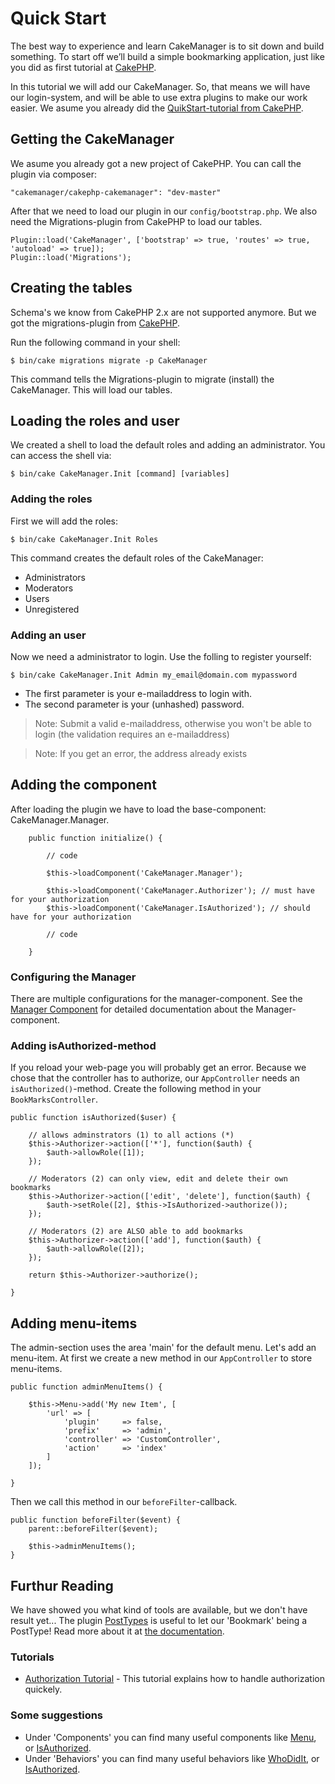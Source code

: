 Quick Start
===========

The best way to experience and learn CakeManager is to sit down and build something. To start off we’ll build a simple bookmarking application, just like you did as first tutorial at [CakePHP](http://book.cakephp.org/3.0/en/quickstart.html).

In this tutorial we will add our CakeManager. So, that means we will have our login-system, and will be able to use extra plugins to make our work easier. We asume you already did the [QuikStart-tutorial from CakePHP](http://book.cakephp.org/3.0/en/quickstart.html).

Getting the CakeManager
-----------------------
We asume you already got a new project of CakePHP. You can call the plugin via composer:

    "cakemanager/cakephp-cakemanager": "dev-master"

After that we need to load our plugin in our `config/bootstrap.php`. We also need the Migrations-plugin from CakePHP to load our tables.

    Plugin::load('CakeManager', ['bootstrap' => true, 'routes' => true, 'autoload' => true]);
    Plugin::load('Migrations');


Creating the tables
--------------------
Schema's we know from CakePHP 2.x are not supported anymore. But we got the migrations-plugin from [CakePHP](https://github.com/cakephp/migrations).

Run the following command in your shell:

    $ bin/cake migrations migrate -p CakeManager
    
This command tells the Migrations-plugin to migrate (install) the CakeManager. This will load our tables.

Loading the roles and user
-----------------
We created a shell to load the default roles and adding an administrator. You can access the shell via:

    $ bin/cake CakeManager.Init [command] [variables]

### Adding the roles
First we will add the roles:

    $ bin/cake CakeManager.Init Roles
    
This command creates the default roles of the CakeManager:
- Administrators
- Moderators
- Users
- Unregistered

### Adding an user
Now we need a administrator to login. Use the folling to register yourself:

    $ bin/cake CakeManager.Init Admin my_email@domain.com mypassword
    
- The first parameter is your e-mailaddress to login with.
- The second parameter is your (unhashed) password.

> Note: Submit a valid e-mailaddress, otherwise you won't be able to login (the validation requires an e-mailaddress)

> Note: If you get an error, the address already exists

Adding the component
--------------------

After loading the plugin we have to load the base-component: CakeManager.Manager.

        public function initialize() {
        
            // code
        
            $this->loadComponent('CakeManager.Manager');
            
            $this->loadComponent('CakeManager.Authorizer'); // must have for your authorization
            $this->loadComponent('CakeManager.IsAuthorized'); // should have for your authorization
        
            // code
        
        }

### Configuring the Manager

There are multiple configurations for the manager-component. 
See the [Manager Component](../Components/Manager.md) for detailed documentation about the Manager-component.

### Adding isAuthorized-method

If you reload your web-page you will probably get an error. Because we chose that the controller has to authorize, our `AppController` needs an `isAuthorized()`-method. Create the following method in your `BookMarksController`.

    public function isAuthorized($user) {
        
        // allows adminstrators (1) to all actions (*)
        $this->Authorizer->action(['*'], function($auth) {
            $auth->allowRole([1]);
        });
        
        // Moderators (2) can only view, edit and delete their own bookmarks
        $this->Authorizer->action(['edit', 'delete'], function($auth) {
            $auth->setRole([2], $this->IsAuthorized->authorize());
        });
            
        // Moderators (2) are ALSO able to add bookmarks
        $this->Authorizer->action(['add'], function($auth) {
            $auth->allowRole([2]);
        });
        
        return $this->Authorizer->authorize();
        
    }

Adding menu-items
-----------------

The admin-section uses the area 'main' for the default menu. Let's add an menu-item.
At first we create a new method in our `AppController` to store menu-items.

    public function adminMenuItems() {
                    
        $this->Menu->add('My new Item', [   
            'url' => [
                'plugin'     => false,
                'prefix'     => 'admin',
                'controller' => 'CustomController',
                'action'     => 'index'
            ]
        ]);
        
    }
    
Then we call this method in our `beforeFilter`-callback.

    public function beforeFilter($event) {
        parent::beforeFilter($event);
        
        $this->adminMenuItems();
    }

Furthur Reading
---------------

We have showed you what kind of tools are available, but we don't have result yet... The plugin [PostTypes](https://github.com/cakemanager/cakephp-posttypes) is useful to let our 'Bookmark' being a PostType! Read more about it at [the documentation](http://posttypes.readthedocs.org/en/develop/).

### Tutorials

* [Authorization Tutorial](Authorization.md) - This tutorial explains how to handle authorization quickely.

### Some suggestions

* Under 'Components' you can find many useful components like [Menu](../Components/Menu.md), or [IsAuthorized](../Components/IsAuthorized.md).
* Under 'Behaviors' you can find many useful behaviors like [WhoDidIt](../Behaviors/WhoDidIt.md), or [IsAuthorized](../Behaviors/IsAuthorized.md).
